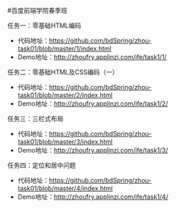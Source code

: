 #百度前端学院春季班

任务一：零基础HTML编码 

* 代码地址：https://github.com/bdSpring/zhou-task01/blob/master/1/index.html
* Demo地址：http://zhoufry.applinzi.com/ife/task1/1/

任务二：零基础HTML及CSS编码（一）

* 代码地址：https://github.com/bdSpring/zhou-task01/blob/master/2/index.html
* Demo地址：http://zhoufry.applinzi.com/ife/task1/2/

任务三：三栏式布局
* 代码地址：https://github.com/bdSpring/zhou-task01/blob/master/3/index.html
* Demo地址：http://zhoufry.applinzi.com/ife/task1/3/

任务四：定位和居中问题
* 代码地址：https://github.com/bdSpring/zhou-task01/blob/master/4/index.html
* Demo地址：http://zhoufry.applinzi.com/ife/task1/4/